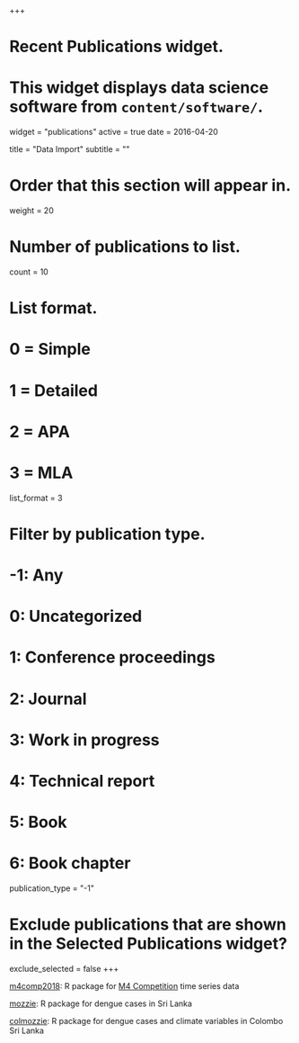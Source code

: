 +++
# Recent Publications widget.
# This widget displays data science software from `content/software/`.
widget = "publications"
active = true
date = 2016-04-20

title = "Data Import"
subtitle = ""

# Order that this section will appear in.
weight = 20

# Number of publications to list.
count = 10

# List format.
#   0 = Simple
#   1 = Detailed
#   2 = APA
#   3 = MLA
list_format = 3

# Filter by publication type.
# -1: Any
#  0: Uncategorized
#  1: Conference proceedings
#  2: Journal
#  3: Work in progress
#  4: Technical report
#  5: Book
#  6: Book chapter
publication_type = "-1"

# Exclude publications that are shown in the Selected Publications widget?
exclude_selected = false
+++

<i class="fa fa-cog fa-spin"></i> [m4comp2018](https://github.com/carlanetto/M4comp2018): R package for [M4 Competition](https://www.m4.unic.ac.cy/) time series data 

<i class="fa fa-cog fa-spin"></i> [mozzie](https://github.com/thiyangt/mozzie): R package for dengue cases in Sri Lanka

<i class="fa fa-cog fa-spin"></i> [colmozzie](https://github.com/thiyangt/colmozzie): R package for dengue cases and climate variables in Colombo Sri Lanka

